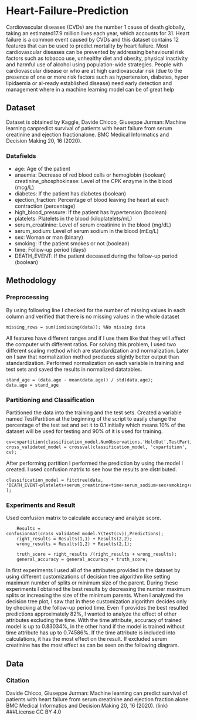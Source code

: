 # Heart-Failure-Prediction

Cardiovascular diseases (CVDs) are the number 1 cause of death globally, taking an estimated17.9 million lives each year, which accounts for 31. Heart failure is a common event caused by CVDs and this dataset contains 12 features that can be used to predict mortality by heart failure. Most cardiovascular diseases can be prevented by addressing behavioural risk factors such as tobacco use, unhealthy diet and obesity, physical inactivity and harmful use of alcohol using population-wide strategies. People with cardiovascular disease or who are at high cardiovascular risk (due to the presence of one or more risk factors such as hypertension, diabetes, hyper lipidaemia or al-ready established disease) need early detection and management where in a machine learning model can be of great help

## Dataset
Dataset is obtained by Kaggle, Davide Chicco, Giuseppe Jurman: Machine learning canpredict survival of patients with heart failure from serum creatinine and ejection fractionalone. BMC Medical Informatics and Decision Making 20, 16 (2020).

### Datafields
- age: Age of the patient
- anaemia: Decrease of red blood cells or hemoglobin (boolean) creatinine_phosphokinase: Level of the CPK enzyme in the blood (mcg/L)
- diabetes: If the patient has diabetes (boolean)
- ejection_fraction: Percentage of blood leaving the heart at each contraction (percentage)
- high_blood_pressure: If the patient has hypertension (boolean)
- platelets: Platelets in the blood (kiloplatelets/mL)
- serum_creatinine: Level of serum creatinine in the blood (mg/dL)
- serum_sodium: Level of serum sodium in the blood (mEq/L)
- sex: Woman or man (binary)
- smoking: If the patient smokes or not (boolean)
- time: Follow-up period (days)
- DEATH_EVENT: If the patient deceased during the follow-up period (boolean)

## Methodology
### Preprocessing
By using following line I checked for the number of missing values in each column and verified that there is no missing values in the whole dataset

```
missing_rows = sum(ismissing(data)); %No missing data
```

All features have different ranges and if I use them like that they will affect the computer with different ratios. For solving this problem, I used two different scaling method which are standardization and normalization. Later on I saw that normalization method produces slightly better output than standardization. Performed normalization on each variable in training and test sets and saved the results in normalized datatables.

```
stand_age = (data.age - mean(data.age)) / std(data.age);
data.age = stand_age
```

### Partitioning and Classification

Partitioned the data into the training and the test sets. Created a variable named TestPartition at the beginning of the script to easily change the percentage of the test set and set it to 0.1 initially which means 10% of the dataset will be used for testing and 90% of it is used for training. 

```
cv=cvpartition(classification_model.NumObservations,'HoldOut',TestPartition);
cross_validated_model = crossval(classification_model, 'cvpartition', cv);
```
After performing partition I performed the prediction by using the model I created. I used confusion matrix to see how the results are distributed.

```
classification_model = fitctree(data, 'DEATH_EVENT~platelets+serum_creatinine+time+serum_sodium+sex+smoking+age+anaemia+creatinine_phosphokinase+diabetes+ejection_fraction+high_blood_pressure','MinParentSize',DecisionAttr ); 
```

### Experiments and Result
Used confusion matrix to calculate accuracy and analyze score.
```
    Results = confusionmat(cross_validated_model.Y(test(cv)),Predictions); 
    right_results = Results(1,1) + Results(2,2);
    wrong_results = Results(1,2) + Results(2,1);

    truth_score = right_results /(right_results + wrong_results);
    general_accuracy = general_accuracy + truth_score;
```

In first experiments I used all of the attributes provided in the dataset by using different customizations of decision tree algorithm like setting maximum number of splits or minimum size of the parent. During these experiments I obtained the best results by decreasing the number maximum splits or increasing the size of the minimum parents. When I analyzed the decision tree plot, I saw that in these customization algorithm decides only by checking at the follow-up period time. Even If provides the best resulted predictions approximately 82%, I wanted to analyze the effect of other attributes excluding the time. With the time attribute, accuracy of  trained model is up to 0.83034%, in the other hand if the model is trained without time attribute has up to 0.74586%. If the time attribute is included into calculations, it has the most effect on the result. If excluded serum creatinine has the most effect as can be seen on the following diagram.

## Data
### Citation
Davide Chicco, Giuseppe Jurman: Machine learning can predict survival of patients with heart failure from serum creatinine and ejection fraction alone. BMC Medical Informatics and Decision Making 20, 16 (2020). (link)
###License
CC BY 4.0
